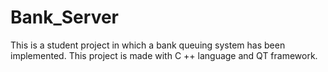 # Bank_Server
This is a student project in which a bank queuing system has been implemented. This project is made with C ++ language and QT framework.
